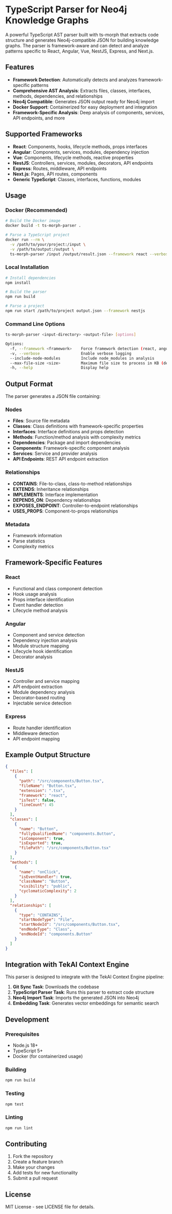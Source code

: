 # TypeScript Parser for Neo4j Knowledge Graphs

A powerful TypeScript AST parser built with ts-morph that extracts code structure and generates Neo4j-compatible JSON for building knowledge graphs. The parser is framework-aware and can detect and analyze patterns specific to React, Angular, Vue, NestJS, Express, and Next.js.

## Features

- **Framework Detection**: Automatically detects and analyzes framework-specific patterns
- **Comprehensive AST Analysis**: Extracts files, classes, interfaces, methods, dependencies, and relationships
- **Neo4j Compatible**: Generates JSON output ready for Neo4j import
- **Docker Support**: Containerized for easy deployment and integration
- **Framework-Specific Analysis**: Deep analysis of components, services, API endpoints, and more

## Supported Frameworks

- **React**: Components, hooks, lifecycle methods, props interfaces
- **Angular**: Components, services, modules, dependency injection
- **Vue**: Components, lifecycle methods, reactive properties
- **NestJS**: Controllers, services, modules, decorators, API endpoints
- **Express**: Routes, middleware, API endpoints
- **Next.js**: Pages, API routes, components
- **Generic TypeScript**: Classes, interfaces, functions, modules

## Usage

### Docker (Recommended)

```bash
# Build the Docker image
docker build -t ts-morph-parser .

# Parse a TypeScript project
docker run --rm \
  -v /path/to/your/project:/input \
  -v /path/to/output:/output \
  ts-morph-parser /input /output/result.json --framework react --verbose
```

### Local Installation

```bash
# Install dependencies
npm install

# Build the parser
npm run build

# Parse a project
npm run start /path/to/project output.json --framework nestjs
```

### Command Line Options

```bash
ts-morph-parser <input-directory> <output-file> [options]

Options:
  -f, --framework <framework>    Force framework detection (react, angular, vue, nestjs, express, nextjs)
  -v, --verbose                  Enable verbose logging
  --include-node-modules         Include node_modules in analysis
  --max-file-size <size>         Maximum file size to process in KB (default: 500)
  -h, --help                     Display help
```

## Output Format

The parser generates a JSON file containing:

### Nodes
- **Files**: Source file metadata
- **Classes**: Class definitions with framework-specific properties
- **Interfaces**: Interface definitions and props detection
- **Methods**: Function/method analysis with complexity metrics
- **Dependencies**: Package and import dependencies
- **Components**: Framework-specific component analysis
- **Services**: Service and provider analysis
- **API Endpoints**: REST API endpoint extraction

### Relationships
- **CONTAINS**: File-to-class, class-to-method relationships
- **EXTENDS**: Inheritance relationships
- **IMPLEMENTS**: Interface implementation
- **DEPENDS_ON**: Dependency relationships
- **EXPOSES_ENDPOINT**: Controller-to-endpoint relationships
- **USES_PROPS**: Component-to-props relationships

### Metadata
- Framework information
- Parse statistics
- Complexity metrics

## Framework-Specific Features

### React
- Functional and class component detection
- Hook usage analysis
- Props interface identification
- Event handler detection
- Lifecycle method analysis

### Angular
- Component and service detection
- Dependency injection analysis
- Module structure mapping
- Lifecycle hook identification
- Decorator analysis

### NestJS
- Controller and service mapping
- API endpoint extraction
- Module dependency analysis
- Decorator-based routing
- Injectable service detection

### Express
- Route handler identification
- Middleware detection
- API endpoint mapping

## Example Output Structure

```json
{
  "files": [
    {
      "path": "/src/components/Button.tsx",
      "fileName": "Button.tsx",
      "extension": ".tsx",
      "framework": "react",
      "isTest": false,
      "lineCount": 45
    }
  ],
  "classes": [
    {
      "name": "Button",
      "fullyQualifiedName": "components.Button",
      "isComponent": true,
      "isExported": true,
      "filePath": "/src/components/Button.tsx"
    }
  ],
  "methods": [
    {
      "name": "onClick",
      "isEventHandler": true,
      "className": "Button",
      "visibility": "public",
      "cyclomaticComplexity": 2
    }
  ],
  "relationships": [
    {
      "type": "CONTAINS",
      "startNodeType": "File",
      "startNodeId": "/src/components/Button.tsx",
      "endNodeType": "Class",
      "endNodeId": "components.Button"
    }
  ]
}
```

## Integration with TekAI Context Engine

This parser is designed to integrate with the TekAI Context Engine pipeline:

1. **Git Sync Task**: Downloads the codebase
2. **TypeScript Parser Task**: Runs this parser to extract code structure
3. **Neo4j Import Task**: Imports the generated JSON into Neo4j
4. **Embedding Task**: Generates vector embeddings for semantic search

## Development

### Prerequisites
- Node.js 18+
- TypeScript 5+
- Docker (for containerized usage)

### Building
```bash
npm run build
```

### Testing
```bash
npm test
```

### Linting
```bash
npm run lint
```

## Contributing

1. Fork the repository
2. Create a feature branch
3. Make your changes
4. Add tests for new functionality
5. Submit a pull request

## License

MIT License - see LICENSE file for details.